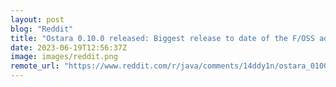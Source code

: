 ```yaml
---
layout: post
blog: "Reddit"
title: "Ostara 0.10.0 released: Biggest release to date of the F/OSS admin app for Spring Boot"
date: 2023-06-19T12:56:37Z
image: images/reddit.png
remote_url: "https://www.reddit.com/r/java/comments/14ddy1n/ostara_0100_released_biggest_release_to_date_of/"
---
```

